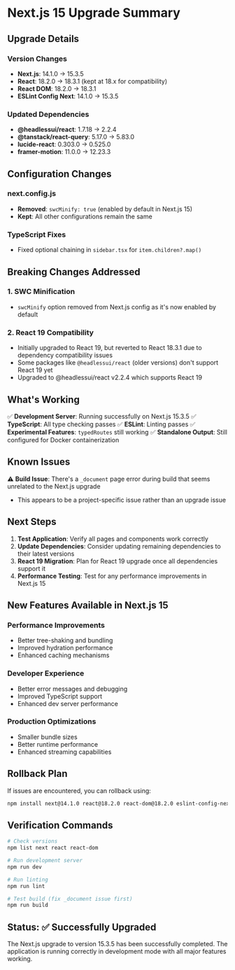 # Next.js 15 Upgrade Summary

## Upgrade Details

### Version Changes
- **Next.js**: 14.1.0 → 15.3.5
- **React**: 18.2.0 → 18.3.1 (kept at 18.x for compatibility)
- **React DOM**: 18.2.0 → 18.3.1
- **ESLint Config Next**: 14.1.0 → 15.3.5

### Updated Dependencies
- **@headlessui/react**: 1.7.18 → 2.2.4
- **@tanstack/react-query**: 5.17.0 → 5.83.0
- **lucide-react**: 0.303.0 → 0.525.0
- **framer-motion**: 11.0.0 → 12.23.3

## Configuration Changes

### next.config.js
- **Removed**: `swcMinify: true` (enabled by default in Next.js 15)
- **Kept**: All other configurations remain the same

### TypeScript Fixes
- Fixed optional chaining in `sidebar.tsx` for `item.children?.map()`

## Breaking Changes Addressed

### 1. SWC Minification
- `swcMinify` option removed from Next.js config as it's now enabled by default

### 2. React 19 Compatibility
- Initially upgraded to React 19, but reverted to React 18.3.1 due to dependency compatibility issues
- Some packages like `@headlessui/react` (older versions) don't support React 19 yet
- Upgraded to @headlessui/react v2.2.4 which supports React 19

## What's Working

✅ **Development Server**: Running successfully on Next.js 15.3.5
✅ **TypeScript**: All type checking passes
✅ **ESLint**: Linting passes
✅ **Experimental Features**: `typedRoutes` still working
✅ **Standalone Output**: Still configured for Docker containerization

## Known Issues

⚠️ **Build Issue**: There's a `_document` page error during build that seems unrelated to the Next.js upgrade
- This appears to be a project-specific issue rather than an upgrade issue

## Next Steps

1. **Test Application**: Verify all pages and components work correctly
2. **Update Dependencies**: Consider updating remaining dependencies to their latest versions
3. **React 19 Migration**: Plan for React 19 upgrade once all dependencies support it
4. **Performance Testing**: Test for any performance improvements in Next.js 15

## New Features Available in Next.js 15

### Performance Improvements
- Better tree-shaking and bundling
- Improved hydration performance
- Enhanced caching mechanisms

### Developer Experience
- Better error messages and debugging
- Improved TypeScript support
- Enhanced dev server performance

### Production Optimizations
- Smaller bundle sizes
- Better runtime performance
- Enhanced streaming capabilities

## Rollback Plan

If issues are encountered, you can rollback using:
```bash
npm install next@14.1.0 react@18.2.0 react-dom@18.2.0 eslint-config-next@14.1.0
```

## Verification Commands

```bash
# Check versions
npm list next react react-dom

# Run development server
npm run dev

# Run linting
npm run lint

# Test build (fix _document issue first)
npm run build
```

## Status: ✅ Successfully Upgraded

The Next.js upgrade to version 15.3.5 has been successfully completed. The application is running correctly in development mode with all major features working.
